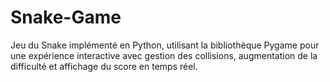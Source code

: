 # Snake-Game
Jeu du Snake implémenté en Python, utilisant la bibliothèque Pygame pour une expérience interactive avec gestion des collisions, augmentation de la difficulté et affichage du score en temps réel.
